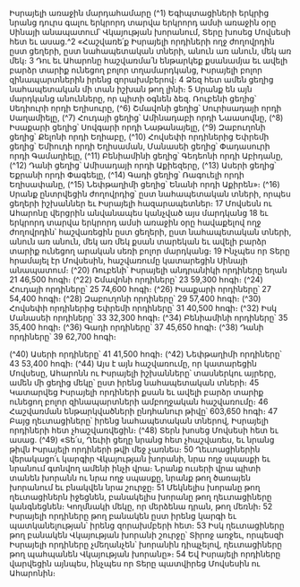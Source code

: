 
Իսրայելի առաջին մարդահամարը
(^1) Եգիպտացիների երկրից նրանց դուրս գալու երկրորդ տարվա երկրորդ ամսի առաջին օրը Սինայի անապատում՝
Վկայության խորանում, Տերը խոսեց Մովսեսի հետ եւ ասաց.^2 «Հաշվառե՛ք Իսրայելի որդիների ողջ ժողովրդին ըստ
ցեղերի, ըստ նահապետական տների, անուն առ անուն, մեկ առ մեկ։ 3 Դու եւ Ահարոնը հաշվառմա՛ն ենթարկեք
քսանամյա եւ ավելի բարձր տարիք ունեցող բոլոր տղամարդկանց, Իսրայելի բոլոր զինապարտներին իրենց
զորախմբերով։ 4 Ձեզ հետ ամեն ցեղից նահապետական մի տան իշխան թող լինի։ 5 Սրանք են այն մարդկանց
անունները, որ պիտի օգնեն ձեզ.
Ռուբենի ցեղից՝ Սեդիուրի որդի Եղիսուրը,
(^6) Շմավոնի ցեղից՝ Սուրիսադայի որդի Սաղամիելը,
(^7) Հուդայի ցեղից՝ Ամինադաբի որդի Նաասովնը,
(^8) Իսաքարի ցեղից՝ Սովգարի որդի Նաթանայելը,
(^9) Զաբուղոնի ցեղից՝ Քելոնի որդի Եղիաբը,
(^10) Հովսեփի որդիներից Եփրեմի ցեղից՝ Եմիուդի որդի Եղիսաման,
Մանասեի ցեղից՝ Փադասուրի որդի Գամաղիելը,
(^11) Բենիամինի ցեղից՝ Գեդեոնի որդի Աբիդանը,
(^12) Դանի ցեղից՝ Ամիսադայի որդի Աքիեզերը,
(^13) Ասերի ցեղից՝ Եքրանի որդի Փագեելը,
(^14) Գադի ցեղից՝ Ռագուելի որդի Եղիսափանը,
(^15) Նեփթաղիմի ցեղից՝ Ենանի որդի Աքիրեն»։
(^16) Սրանք ընտրվեցին ժողովրդից՝ ըստ նահապետական տների, որպես ցեղերի իշխաններ եւ Իսրայելի
հազարապետներ։ 17 Մովսեսն ու Ահարոնը վերցրին անվանապես կանչված այս մարդկանց 18 եւ երկրորդ տարվա
երկրորդ ամսի առաջին օրը հավաքելով ողջ ժողովրդին՝ հաշվառեցին ըստ ցեղերի, ըստ նահապետական տների, անուն
առ անուն, մեկ առ մեկ քսան տարեկան եւ ավելի բարձր տարիք ունեցող արական սեռի բոլոր մարդկանց։ 19 Ինչպես որ
Տերը հրամայել էր Մովսեսին, հաշվառումը կատարեցին Սինայի անապատում։
(^20) Ռուբենի՝ Իսրայելի անդրանիկի որդիները եղան 21 46,500 հոգի։
(^22) Շմավոնի որդիները՝ 23 59,300 հոգի։
(^24) Հուդայի որդիները՝ 25 74,600 հոգի։
(^26) Իսաքարի որդիները՝ 27 54,400 հոգի։
(^28) Զաբուղոնի որդիները՝ 29 57,400 հոգի։
(^30) Հովսեփի որդիներից Եփրեմի որդիները՝ 31 40,500 հոգի։
(^32) Իսկ Մանասեի որդիները՝ 33 32,300 հոգի։
(^34) Բենիամինի որդիները՝ 35 35,400 հոգի։
(^36) Գադի որդիները՝ 37 45,650 հոգի։
(^38) Դանի որդիները՝ 39 62,700 հոգի։


(^40) Ասերի որդիները՝ 41 41,500 հոգի։
(^42) Նեփթաղիմի որդիները՝ 43 53,400 հոգի։
(^44) Այս է այն հաշվառումը, որ կատարեցին Մովսեսը, Ահարոնն ու Իսրայելի իշխանները՝ տասներկու այրերը, ամեն
մի ցեղից մեկը՝ ըստ իրենց նահապետական տների։ 45 Կատարվեց Իսրայելի որդիների քսան եւ ավելի բարձր տարիք
ունեցող բոլոր զինապարտների ամբողջական հաշվառումը։ 46 Հաշվառման ենթարկվածների ընդհանուր թիվը՝ 603,650
հոգի։ 47 Բայց ղեւտացիները՝ իրենց նահապետական տներով, Իսրայելի որդիների հետ չհաշվառվեցին։
(^48) Տերն խոսեց Մովսեսի հետ եւ ասաց. (^49) «Տե՛ս, Ղեւիի ցեղը նրանց հետ չհաշվառես, եւ նրանց թիվն Իսրայելի որդիների
թվի մեջ չառնես։ 50 Ղեւտացիներին վերակացո՛ւ կարգիր Վկայության խորանի, նրա ողջ սպասքի եւ նրանում գտնվող
ամենի ինչի վրա։ Նրանք ուսերի վրա պիտի տանեն խորանն ու նրա ողջ սպասքը, նրանք թող ծառայեն խորանում եւ
բնակվեն նրա շուրջը։ 51 Մեկնելիս խորանը թող ղեւտացիներն իջեցնեն, բանակելիս խորանը թող ղեւտացիները
կանգնեցնեն։ Կողմնակի մեկը, որ մերձենա դրան, թող մեռնի։ 52 Իսրայելի որդիները թող բանակեն ըստ իրենց կարգի եւ
պատկանելության՝ իրենց զորախմբերի հետ։ 53 Իսկ ղեւտացիները թող բանակեն Վկայության խորանի շուրջը՝ Տիրոջ
առջեւ, որպեսզի Իսրայելի որդիները չմեղանչեն՝ խորանին դիպչելով, ղեւտացիները թող պահպանեն Վկայության
խորանը»։ 54 Եվ Իսրայելի որդիները վարվեցին այնպես, ինչպես որ Տերը պատվիրեց Մովսեսին ու Ահարոնին։
